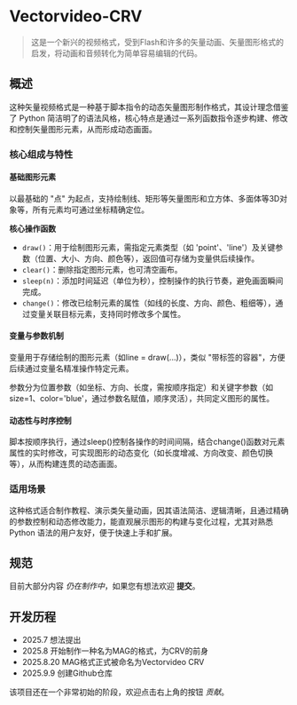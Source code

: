 # Vectorvideo-CRV

> 这是一个新兴的视频格式，受到Flash和许多的矢量动画、矢量图形格式的启发，将动画和音频转化为简单容易编辑的代码。

##  概述

这种矢量视频格式是一种基于脚本指令的动态矢量图形制作格式，其设计理念借鉴了 Python 简洁明了的语法风格，核心特点是通过一系列函数指令逐步构建、修改和控制矢量图形元素，从而形成动态画面。

### 核心组成与特性

#### 基础图形元素

以最基础的 "点" 为起点，支持绘制线、矩形等矢量图形和立方体、多面体等3D对象等，所有元素均可通过坐标精确定位。

__核心操作函数__

- ```draw()```：用于绘制图形元素，需指定元素类型（如 'point'、'line'）及关键参数（位置、大小、方向、颜色等），返回值可存储为变量供后续操作。
- ```clear()```：删除指定图形元素，也可清空画布。
- ```sleep(n)```：添加时间延迟（单位为秒），控制操作的执行节奏，避免画面瞬间完成。
- ```change()```：修改已绘制元素的属性（如线的长度、方向、颜色、粗细等），通过变量关联目标元素，支持同时修改多个属性。
  
#### 变量与参数机制

变量用于存储绘制的图形元素（如line = draw(...)），类似 "带标签的容器"，方便后续通过变量名精准操作特定元素。

参数分为位置参数（如坐标、方向、长度，需按顺序指定）和关键字参数（如size=1、color='blue'，通过参数名赋值，顺序灵活），共同定义图形的属性。

#### 动态性与时序控制

脚本按顺序执行，通过sleep()控制各操作的时间间隔，结合change()函数对元素属性的实时修改，可实现图形的动态变化（如长度增减、方向改变、颜色切换等），从而构建连贯的动态画面。

### 适用场景

这种格式适合制作教程、演示类矢量动画，因其语法简洁、逻辑清晰，且通过精确的参数控制和动态修改能力，能直观展示图形的构建与变化过程，尤其对熟悉 Python 语法的用户友好，便于快速上手和扩展。

##  规范

目前大部分内容 _仍在制作中_，如果您有想法欢迎 __提交__。

## 开发历程

- 2025.7 想法提出
- 2025.8 开始制作一种名为MAG的格式，为CRV的前身
- 2025.8.20 MAG格式正式被命名为Vectorvideo CRV
- 2025.9.9 创建Github仓库

该项目还在一个非常初始的阶段，欢迎点击右上角的按钮 _贡献_。
